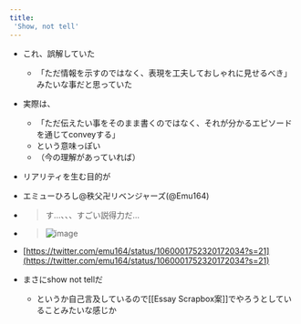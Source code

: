 ```yaml
---
title:
 'Show, not tell'
---
```


- これ、誤解していた
    - 「ただ情報を示すのではなく、表現を工夫しておしゃれに見せるべき」みたいな事だと思っていた
- 実際は、
    - 「ただ伝えたい事をそのまま書くのではなく、それが分かるエピソードを通じてconveyする」
    - という意味っぽい
    - （今の理解があっていれば）

- リアリティを生む目的が

- エミューひろし@秩父卍リベンジャーズ(@Emu164)
- > す…、、、すごい説得力だ…
- > ![image](https://gyazo.com/533e5936aa50f0e608782a5b5960d8d1/thumb/1000)
- [https://twitter.com/emu164/status/1060001752320172034?s=21](https://twitter.com/emu164/status/1060001752320172034?s=21)
- まさにshow not tellだ
    - というか自己言及しているので[[Essay Scrapbox案]]でやろうとしていることみたいな感じか
